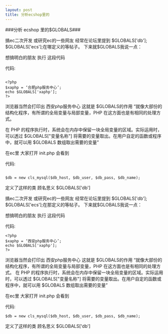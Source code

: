 ```yaml
---
layout: post
title: 分析ecshop里的
---
```

###分析 ecshop 里的$GLOBALS###
<p>搞ec二次开发 或研究ec的一些网友 经常在论坛里提到 $GLOBALS['db']; $GLOBALS['ecs'];在哪定义的等帖子。 下来就$GLOBALS我说一点：</p>
<p>想搞明白的朋友 执行 这段代码</p>
代码:
<pre><code>
&lt;?php
$xaphp = ‘合肥php服务中心’;
echo $GLOBALS['xaphp'];
?&gt;
</code></pre>
<p>浏览器当然会打印出  西安php服务中心  这就是 $GLOBALS的作用  “就像大部份的结构化程序，有所谓的全局变量与局部变量，PHP  在这方面也是有相同的处理方式。</p>

<p>在  PHP  的程序执行时，系统会在内存中保留一块全局变量的区域。实际运用时，可以透过  $GLOBALS["变量名称"]  将需要的变量取出。在用户自定的函数或程序中，就可以用  $GLOBALS  数组取出需要的变量”</p>
<p>在ec里 大家打开 init.php 会看到</p>
代码:
<pre><code>
$db = new cls_mysql($db_host, $db_user, $db_pass, $db_name);
</code></pre>
<p>定义了这样的类  顾名思义 $GLOBALS['db']</p>
<p>搞ec二次开发 或研究ec的一些网友 经常在论坛里提到 $GLOBALS['db']; $GLOBALS['ecs'];在那定义的等帖子。 下来就$GLOBALS我说一点：</p>
<p>想搞明白的朋友 执行 这段代码</p>
代码:
<pre><code>&lt;?php
$xaphp = ‘西安php服务中心’;
echo $GLOBALS['xaphp'];
?&gt;
</code></pre>
<p>浏览器当然会打印出  西安php服务中心  这就是 $GLOBALS的作用  “就像大部份的结构化程序，有所谓的全局变量与局部变量，PHP  在这方面也是有相同的处理方式。  在  PHP  的程序执行时，系统会在内存中保留一块全局变量的区域。实际运用时，可以透过  $GLOBALS["变量名称"]  将需要的变量取出。在用户自定的函数或程序中，就可以用  $GLOBALS  数组取出需要的变量”</p>
<p>在ec里 大家打开 init.php 会看到</p>
代码:
<pre><code>$db = new cls_mysql($db_host, $db_user, $db_pass, $db_name);</code></pre>
<p>定义了这样的类  顾名思义 $GLOBALS['db']</p>
